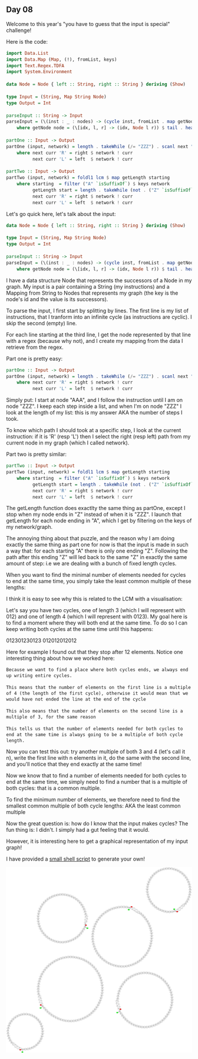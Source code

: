 ## Day 08

Welcome to this year's "you have to guess that the input is special" challenge!

Here is the code:
```hs
import Data.List
import Data.Map (Map, (!), fromList, keys)
import Text.Regex.TDFA
import System.Environment

data Node = Node { left :: String, right :: String } deriving (Show)

type Input = (String, Map String Node)
type Output = Int

parseInput :: String -> Input
parseInput = (\(inst : _ : nodes) -> (cycle inst, fromList . map getNode $ nodes)) . lines
    where getNode node = (\[idx, l, r] -> (idx, Node l r)) $ tail . head $ (node =~ "(.{3}) = .(.{3}), (.{3})." :: [[String]])

partOne :: Input -> Output
partOne (input, network) = length . takeWhile (/= "ZZZ") . scanl next "AAA" $ input
    where next curr 'R' = right $ network ! curr
          next curr 'L' = left  $ network ! curr

partTwo :: Input -> Output
partTwo (input, network) = foldl1 lcm $ map getLength starting
    where starting  = filter ("A" `isSuffixOf`) $ keys network
          getLength start = length . takeWhile (not . ("Z" `isSuffixOf`)) . scanl next start $ input
          next curr 'R' = right $ network ! curr
          next curr 'L' = left  $ network ! curr
```

Let's go quick here, let's talk about the input:
```hs
data Node = Node { left :: String, right :: String } deriving (Show)

type Input = (String, Map String Node)
type Output = Int

parseInput :: String -> Input
parseInput = (\(inst : _ : nodes) -> (cycle inst, fromList . map getNode $ nodes)) . lines
    where getNode node = (\[idx, l, r] -> (idx, Node l r)) $ tail . head $ (node =~ "(.{3}) = .(.{3}), (.{3})." :: [[String]])
```

I have a data structure Node that represents the successors of a Node in my graph. My input is a pair containing a String (my instructions) and a Mapping from String to Nodes that represents my graph (the key is the node's id and the value is its successors).

To parse the input, I first start by splitting by lines. The first line is my list of instructions, that I tranform into an infinite cycle (as instructions are cyclic). I skip the second (empty) line.

For each line starting at the third line, I get the node represented by that line with a regex (because why not), and I create my mapping from the data I retrieve from the regex.

Part one is pretty easy:
```hs
partOne :: Input -> Output
partOne (input, network) = length . takeWhile (/= "ZZZ") . scanl next "AAA" $ input
    where next curr 'R' = right $ network ! curr
          next curr 'L' = left  $ network ! curr
```
Simply put: I start at node "AAA", and I follow the instruction until I am on node "ZZZ". I keep each step inside a list, and when I'm on node "ZZZ" I look at the length of my list: this is my answer AKA the number of steps I took. 

To know which path I should took at a specific step, I look at the current instruction: if it is 'R' (resp 'L') then I select the right (resp left) path from my current node in my graph (which I called network).

Part two is pretty similar:
```hs
partTwo :: Input -> Output
partTwo (input, network) = foldl1 lcm $ map getLength starting
    where starting  = filter ("A" `isSuffixOf`) $ keys network
          getLength start = length . takeWhile (not . ("Z" `isSuffixOf`)) . scanl next start $ input
          next curr 'R' = right $ network ! curr
          next curr 'L' = left  $ network ! curr
```
The getLength function does exactlty the same thing as partOne, except I stop when my node ends in "Z" instead of when it is "ZZZ". I launch that getLength for each node ending in "A", which I get by filtering on the keys of my network/graph.

The annoying thing about that puzzle, and the reason why I am doing exactly the same thing as part one for now is that the input is made in such a way that: for each starting "A" there is only one ending "Z". Following the path after this ending "Z" will led back to the same "Z" in exactly the same amount of step: i.e we are dealing with a bunch of fixed length cycles.

When you want to find the minimal number of elements needed for cycles to end at the same time, you simply take the least common multiple of these lengths:

I think it is easy to see why this is related to the LCM with a visualisation:

Let's say you have two cycles, one of length 3 (which I will represent with 012) and one of length 4 (which I will represent with 0123). My goal here is to find a moment where they will both end at the same time. To do so I can keep writing both cycles at the same time until this happens:

012301230123
012012012012

Here for example I found out that they stop after 12 elements.
Notice one interesting thing about how we worked here:

    Because we want to find a place where both cycles ends, we always end up writing entire cycles.

    This means that the number of elements on the first line is a multiple of 4 (the length of the first cycle), otherwise it would mean that we would have not ended the line at the end of the cycle

    This also means that the number of elements on the second line is a multiple of 3, for the same reason

    This tells us that the number of elements needed for both cycles to end at the same time is always going to be a multiple of both cycle length.

Now you can test this out: try another multiple of both 3 and 4 (let's call it n), write the first line with n elements in it, do the same with the second line, and you'll notice that they end exactly at the same time!

Now we know that to find a number of elements needed for both cycles to end at the same time, we simply need to find a number that is a multiple of both cycles: that is a common multiple.

To find the minimum number of elements, we therefore need to find the smallest common multiple of both cycle lengths: AKA the least common multiple


Now the great question is: how do I know that the input makes cycles? The fun thing is: I didn't. I simply had a gut feeling that it would.

However, it is interesting here to get a graphical representation of my input graph!

I have provided a [small shell script](./make_graph.sh) to generate your own!

![My graph](./graph.png)
